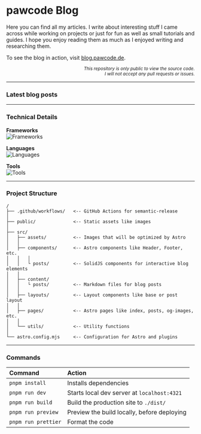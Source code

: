 # pawcode Blog

Here you can find all my articles.
I write about interesting stuff I came across while working on projects or just for fun as well as small tutorials and guides.
I hope you enjoy reading them as much as I enjoyed writing and researching them.

To see the blog in action, visit [blog.pawcode.de](https://blog.pawcode.de/?mtm_compaign=GitHub&mtm_kwd=astro-blog&mtm_source=GitHub).

<p align="right">
  <sub>
    <em>
      This repository is only public to view the source code.
      <br>
      I will not accept any pull requests or issues.
    </em>
  </sub>
</p>

---

### Latest blog posts

<!-- BLOG-POST-LIST:START -->
<!-- BLOG-POST-LIST:END -->

---

### Technical Details

**Frameworks**
<br />
<img alt="Frameworks" src="https://skillicons.dev/icons?i=astro,solidjs&theme=light" />

**Languages**
<br />
<img alt="Languages" src="https://skillicons.dev/icons?i=html,md,css,tailwind,ts&theme=light" />

**Tools**
<br />
<img alt="Tools" src="https://skillicons.dev/icons?i=vercel,github,githubactions,pnpm&theme=light" />

---

### Project Structure

```text
/
├── .github/workflows/   <-- GitHub Actions for semantic-release
│
├── public/              <-- Static assets like images
│
├── src/
│   ├── assets/          <-- Images that will be optimized by Astro
│   │
│   ├── components/      <-- Astro components like Header, Footer, etc.
│   │   │
│   │   └ posts/         <-- SolidJS components for interactive blog elements
│   │
│   ├── content/
│   │   └ posts/         <-- Markdown files for blog posts
│   │
│   ├── layouts/         <-- Layout components like base or post layout
│   │
│   ├── pages/           <-- Astro pages like index, posts, og-images, etc.
│   │
│   └── utils/           <-- Utility functions
│
└── astro.config.mjs     <-- Configuration for Astro and plugins
```

---

### Commands

| Command             | Action                                      |
| :------------------ | :------------------------------------------ |
| `pnpm install`      | Installs dependencies                       |
| `pnpm run dev`      | Starts local dev server at `localhost:4321` |
| `pnpm run build`    | Build the production site to `./dist/`      |
| `pnpm run preview`  | Preview the build locally, before deploying |
| `pnpm run prettier` | Format the code                             |
